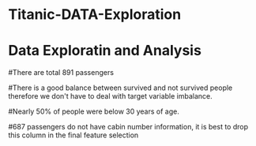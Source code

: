 # Titanic-DATA-Exploration

# Data Exploratin and Analysis

#There are total 891 passengers

#There is a good balance between survived and not survived people therefore we don't have to deal with target variable imbalance.

#Nearly 50%  of people were below 30 years of age.

#687 passengers do not have cabin number information, it is best to drop this column in the final feature selection

